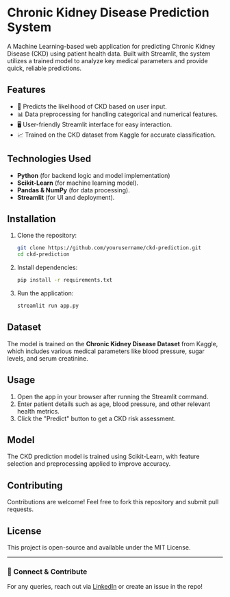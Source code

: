 # Chronic Kidney Disease Prediction System

A Machine Learning-based web application for predicting Chronic Kidney Disease (CKD) using patient health data. Built with Streamlit, the system utilizes a trained model to analyze key medical parameters and provide quick, reliable predictions.

## Features
- 🏥 Predicts the likelihood of CKD based on user input.
- 📊 Data preprocessing for handling categorical and numerical features.
- 🖥️ User-friendly Streamlit interface for easy interaction.
- 📈 Trained on the CKD dataset from Kaggle for accurate classification.

## Technologies Used
- **Python** (for backend logic and model implementation)
- **Scikit-Learn** (for machine learning model).
- **Pandas & NumPy** (for data processing).
- **Streamlit** (for UI and deployment).

## Installation
1. Clone the repository:
   ```sh
   git clone https://github.com/yourusername/ckd-prediction.git
   cd ckd-prediction
   ```
2. Install dependencies:
   ```sh
   pip install -r requirements.txt
   ```
3. Run the application:
   ```sh
   streamlit run app.py
   ```

## Dataset
The model is trained on the **Chronic Kidney Disease Dataset** from Kaggle, which includes various medical parameters like blood pressure, sugar levels, and serum creatinine.

## Usage
1. Open the app in your browser after running the Streamlit command.
2. Enter patient details such as age, blood pressure, and other relevant health metrics.
3. Click the "Predict" button to get a CKD risk assessment.

## Model
The CKD prediction model is trained using Scikit-Learn, with feature selection and preprocessing applied to improve accuracy.

## Contributing
Contributions are welcome! Feel free to fork this repository and submit pull requests.

## License
This project is open-source and available under the MIT License.

---
### 🚀 Connect & Contribute
For any queries, reach out via [LinkedIn](https://linkedin.com/in/yourprofile) or create an issue in the repo!


